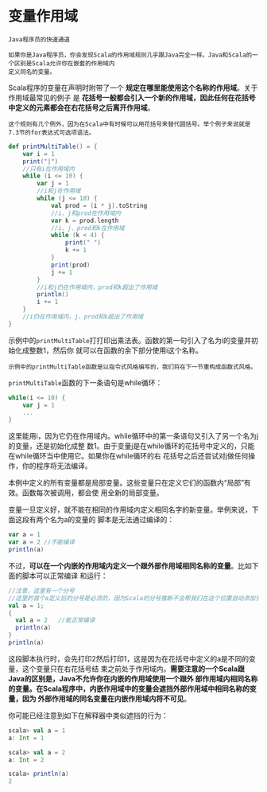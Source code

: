 变量作用域
================================================================================
```
Java程序员的快速通道

如果你是Java程序员，你会发现Scala的作用域规则几乎跟Java完全一样。Java和Scala的一个区别是Scala允许你在嵌套的作用域内
定义同名的变量。
```
Scala程序的变量在声明时附带了一个 **规定在哪里能使用这个名称的作用域**。关于作用域最常见的例子
是 **花括号一般都会引入一个新的作用域，因此任何在花括号中定义的元素都会在右花括号之后离开作用域**。
```
这个规则有几个例外，因为在Scala中有时候可以用花括号来替代圆括号。举个例子来说就是7.3节的for表达式可选项语法。
```
```scala
def printMultiTable() = {
    var i = 1
    print("|")
    //只有i在作用域内
    while (i <= 10) {
        var j = 1
        //i和j在作用域
        while (j <= 10) {
            val prod = (i * j).toString
            //i、j和prod在作用域内
            var k = prod.length
            //i、j、prod和k在作用域
            while (k < 4) {
                print(" ")
                k += 1
            }
            print(prod)
            j += 1
        }
        //i和j仍在作用域内，prod和k超出了作用域
        println()
        i += 1
    }
    //i仍在作用域内，j、prod和k超出了作用域
}
```
示例中的`printMultiTable`打打印出乘法表。函数的第一句引入了名为i的变量并初始化成整数1，然后你
就可以在函数的余下部分使用i这个名称。
```
示例中的printMultiTable函数是以指令式风格编写的，我们将在下一节重构成函数式风格。
```
`printMultiTable`函数的下一条语句是while循环：
```scala
while(i <= 10) {
    var j = 1
    ...
}
```
这里能用i，因为它仍在作用域内。while循环中的第一条语句又引入了另一个名为j的变量，还是初始化成整
数1。由于变量j是在while循环的花括号中定义的，只能在while循环当中使用它。如果你在while循环的右
花括号之后还尝试对j做任何操作，你的程序将无法编译。

本例中定义的所有变量都是局部变量。这些变量只在定义它们的函数内“局部”有效。函数每次被调用，都会使
用全新的局部变量。

变量一旦定义好，就不能在相同的作用域内定义相同名字的新变量。举例来说，下面这段有两个名为a的变量的
脚本是无法通过编译的：
```scala
var a = 1
var a = 2 //不能编译
println(a)
```
不过，**可以在一个内嵌的作用域内定义一个跟外部作用域相同名称的变量**。比如下面的脚本可以正常编译
和运行：
```scala
//注意，这里有一个分号
//这里的首个a定义后的分号是必须的，因为Scala的分号推断不会帮我们在这个位置自动添加分号
val a = 1;
{
  val a = 2   //能正常编译
  println(a)
}
println(a)
```
这段脚本执行时，会先打印2然后打印1，这是因为在花括号中定义的a是不同的变量，这个变量只在右花括号结
束之前处于作用域内。**需要注意的一个Scala跟Java的区别是，Java不允许你在内嵌的作用域使用一个跟外
部作用域内相同名称的变量。在Scala程序中，内嵌作用域中的变量会遮挡外部作用域中相同名称的变量，因为
外部作用域的同名变量在内嵌作用域内将不可见**。

你可能已经注意到如下在解释器中类似遮挡的行为：
```scala
scala> val a = 1
a: Int = 1

scala> val a = 2
a: Int = 2

scala> println(a)
2
```


